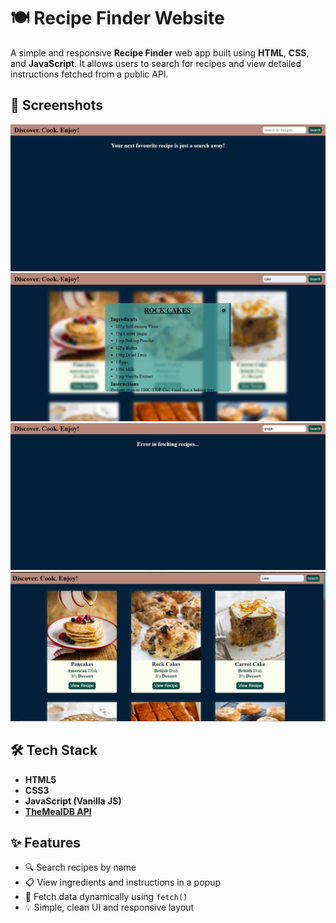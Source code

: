 # 🍽️ Recipe Finder Website

A simple and responsive **Recipe Finder** web app built using **HTML**, **CSS**, and **JavaScript**. It allows users to search for recipes and view detailed instructions fetched from a public API.

## 📸 Screenshots

![Home Page](screenshots/homePage.png)
![Recipe Popup](screenshots/popup.png)
![Error Meaasage](screenshots/errorMeassage.png)
![Search](screenshots/search.png)

## 🛠️ Tech Stack

- **HTML5**
- **CSS3**
- **JavaScript (Vanilla JS)**
- **[TheMealDB API](https://www.themealdb.com/api.php)**

## ✨ Features

- 🔍 Search recipes by name
- 📋 View ingredients and instructions in a popup
- 🧩 Fetch data dynamically using `fetch()`
- 💡 Simple, clean UI and responsive layout

